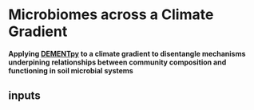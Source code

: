 # Microbiomes across a Climate Gradient

**Applying [DEMENTpy](https://github.com/bioatmosphere/DEMENTpy) to a climate gradient to disentangle mechanisms underpining relationships between community composition and functioning in soil microbial systems**


## inputs
